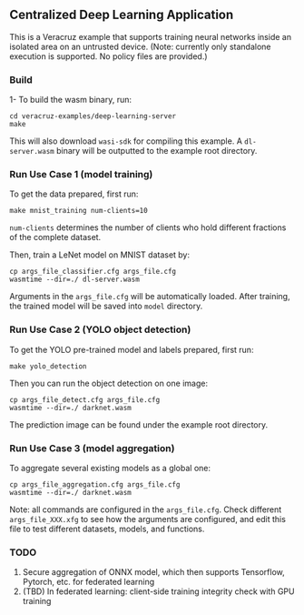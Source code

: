 ## Centralized Deep Learning Application

This is a Veracruz example that supports training neural networks inside an isolated area on an untrusted device.
(Note: currently only standalone execution is supported. No policy files are provided.)


### Build

1- To build the wasm binary, run:
```
cd veracruz-examples/deep-learning-server
make
```
This will also download `wasi-sdk` for compiling this example. A `dl-server.wasm` binary will be outputted to the example root directory.


### Run Use Case  1 (model training)

To get the data prepared, first run:
```
make mnist_training num-clients=10
```
`num-clients` determines the number of clients who hold different fractions of the complete dataset.

Then, train a LeNet model on MNIST dataset by:
```
cp args_file_classifier.cfg args_file.cfg
wasmtime --dir=./ dl-server.wasm
```

Arguments in the `args_file.cfg` will be automatically loaded. After training, the trained model will be saved into `model` directory.


### Run Use Case 2 (YOLO object detection)

To get the YOLO pre-trained model and labels prepared, first run:
```
make yolo_detection
```

Then you can run the object detection on one image:
```
cp args_file_detect.cfg args_file.cfg
wasmtime --dir=./ darknet.wasm
```

The prediction image can be found under the example root directory.


### Run Use Case 3 (model aggregation)

To aggregate several existing models as a global one:
```
cp args_file_aggregation.cfg args_file.cfg
wasmtime --dir=./ darknet.wasm
```

Note: all commands are configured in the `args_file.cfg`. Check different `args_file_XXX.xfg` to see how the arguments are configured, and edit this file to test different datasets, models, and functions.

### TODO
1. Secure aggregation of ONNX model, which then supports Tensorflow, Pytorch, etc. for federated learning
2. (TBD) In federated learning: client-side training integrity check with GPU training